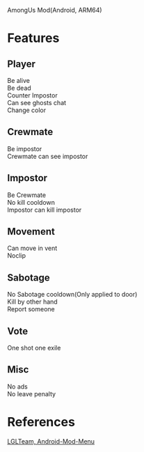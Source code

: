 AmongUs Mod(Android, ARM64)

# Features
## Player
Be alive  
Be dead  
Counter Impostor  
Can see ghosts chat  
Change color  

## Crewmate
Be impostor  
Crewmate can see impostor  

## Impostor
Be Crewmate  
No kill cooldown  
Impostor can kill impostor  

## Movement
Can move in vent  
Noclip  

## Sabotage
No Sabotage cooldown(Only applied to door)  
Kill by other hand  
Report someone  

## Vote
One shot one exile  

## Misc
No ads  
No leave penalty  

# References
[LGLTeam, Android-Mod-Menu](https://github.com/LGLTeam/Android-Mod-Menu)
